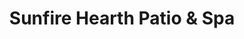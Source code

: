 ---
title: "Sunfire Hearth Patio & Spa"
url: /martinsburg/sunfire-hearth-patio-und-spa/
shop: Allgemein
---